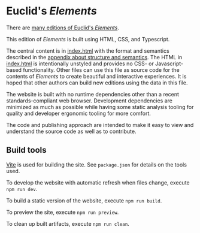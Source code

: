 # Euclid's _Elements_

There are [many editions of Euclid's _Elements_](index.html#editions).

This edition of _Elements_ is built using HTML, CSS, and Typescript.

The central content is in [index.html](index.html) with the format and semantics described in the [appendix about structure and semantics](index.html#structure_semantics).
The HTML in [index.html](index.html) is intentionally unstyled and provides no CSS- or Javascript-based functionality.
Other files can use this file as source code for the contents of <cite>Elements</cite> to create beautiful and interactive experiences. It is hoped that other authors can build new editions using the data in this file.

The website is built with no runtime dependencies other than a recent standards-compliant web browser. Development dependencies are minimized as much as possible while having some static analysis tooling for quality and developer ergonomic tooling for more comfort.

The code and publishing approach are intended to make it easy to view and understand the source code as well as to contribute.

## Build tools

[Vite](https://vitejs.dev/) is used for building the site. See `package.json` for details on the tools used.

To develop the website with automatic refresh when files change, execute `npm run dev`.

To build a static version of the website, execute `npm run build`.

To preview the site, execute `npm run preview`.

To clean up built artifacts, execute `npm run clean`.
